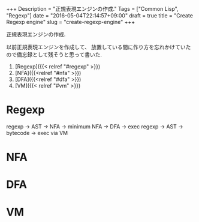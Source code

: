+++
Description = "正規表現エンジンの作成."
Tags = ["Common Lisp", "Regexp"]
date = "2016-05-04T22:14:57+09:00"
draft = true
title = "Create Regexp engine"
slug = "create-regexp-engine"
+++

正規表現エンジンの作成.

<!--more-->

以前正規表現エンジンを作成して、
放置している間に作り方を忘れかけていたので備忘録として残そうと思って書いた.


1. [Regexp]({{< relref "#regexp" >}})
2. [NFA]({{<relref "#nfa" >}})
3. [DFA]({{<relref "#dfa" >}})
4. [VM]({{< relref "#vm" >}})


# Regexp

regexp -> AST -> NFA -> minimum NFA -> DFA -> exec
regexp -> AST -> bytecode -> exec via VM


# NFA


# DFA


# VM
